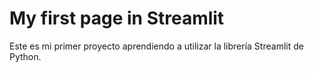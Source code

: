 # My first page in Streamlit

Este es mi primer proyecto aprendiendo a utilizar la librería Streamlit de Python.